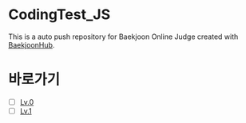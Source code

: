 # CodingTest_JS

This is a auto push repository for Baekjoon Online Judge created with [BaekjoonHub](https://github.com/BaekjoonHub/BaekjoonHub).

# 바로가기

- [ ] [Lv.0](/프로그래머스/Lv.0/)
- [ ] [Lv.1](/프로그래머스/Lv.1/)
